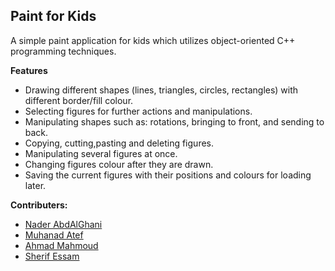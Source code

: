 ## Paint for Kids
A simple paint application for kids which utilizes object-oriented C++ programming techniques.

**Features**

- Drawing different shapes (lines, triangles, circles, rectangles) with different border/fill colour.
- Selecting figures for further actions and manipulations.
- Manipulating shapes such as: rotations, bringing to front, and sending to back.
- Copying, cutting,pasting and deleting figures.
- Manipulating several figures at once.
- Changing figures colour after they are drawn.
- Saving the current figures with their positions and colours for loading later.

**Contributers:**

- [Nader AbdAlGhani](https://github.com/naderabdalghani)
- [Muhanad Atef](https://github.com/Muhanad23)
- [Ahmad Mahmoud](https://github.com/AhmedMahmoud98)
- [Sherif Essam](https://github.com/SherifEssamGomaa)

